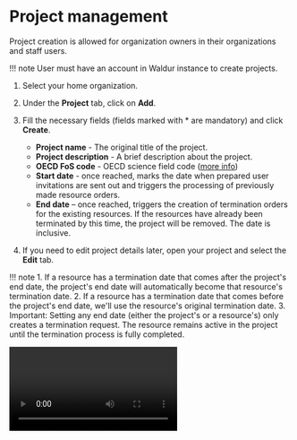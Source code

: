 # Project management

Project creation is allowed for organization owners in their organizations and staff users.

!!! note
    User must have an account in Waldur instance to create projects.

1. Select your home organization.
2. Under the **Project** tab, click on **Add**.
3. Fill the necessary fields (fields marked with * are mandatory) and click **Create**.

    - **Project name** - The original title of the project.
    - **Project description** - A brief description about the project.
    - **OECD FoS code** - OECD science field code ([more info](https://joinup.ec.europa.eu/collection/eu-semantic-interoperability-catalogue/solution/field-science-and-technology-classification/about))
    - **Start date** - once reached, marks the date when prepared user invitations are sent out and triggers the processing of previously made resource orders.
    - **End date** – once reached, triggers the creation of termination orders for the existing resources. If the resources have already been terminated by this time, the project will be removed. The date is inclusive.

4. If you need to edit project details later, open your project and select the **Edit** tab.

!!! note
    1. If a resource has a termination date that comes after the project's end date, the project's end date will automatically become that resource's termination date.
    2. If a resource has a termination date that comes before the project's end date, we'll use the resource's original termination date.
    3. Important: Setting any end date (either the project's or a resource's) only creates a termination request. The resource remains active in the project until the termination process is fully completed.

![type:video](../img/create_project.mp4)
